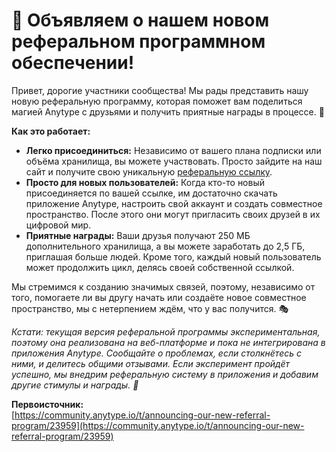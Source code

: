 # 💌 Объявляем о нашем новом реферальном программном обеспечении!

Привет, дорогие участники сообщества! Мы рады представить нашу новую реферальную программу, которая поможет вам поделиться магией Anytype с друзьями и получить приятные награды в процессе. 🎡

**Как это работает:**

* **Легко присоединиться:** Независимо от вашего плана подписки или объёма хранилища, вы можете участвовать. Просто зайдите на наш сайт и получите свою уникальную [реферальную ссылку](https://join.any.coop/).
* **Просто для новых пользователей:** Когда кто-то новый присоединяется по вашей ссылке, им достаточно скачать приложение Anytype, настроить свой аккаунт и создать совместное пространство. После этого они могут пригласить своих друзей в их цифровой мир.
* **Приятные награды:** Ваши друзья получают 250 МБ дополнительного хранилища, а вы можете заработать до 2,5 ГБ, приглашая больше людей. Кроме того, каждый новый пользователь может продолжить цикл, делясь своей собственной ссылкой.

Мы стремимся к созданию значимых связей, поэтому, независимо от того, помогаете ли вы другу начать или создаёте новое совместное пространство, мы с нетерпением ждём, что у вас получится. 🎭

_Кстати: текущая версия реферальной программы экспериментальная, поэтому она реализована на веб-платформе и пока не интегрирована в приложения Anytype. Сообщайте о проблемах, если столкнётесь с ними, и делитесь общими отзывами. Если эксперимент пройдёт успешно, мы внедрим реферальную систему в приложения и добавим другие стимулы и награды. 🫶_

**Первоисточник:**\
[https://community.anytype.io/t/announcing-our-new-referral-program/23959](https://community.anytype.io/t/announcing-our-new-referral-program/23959)
